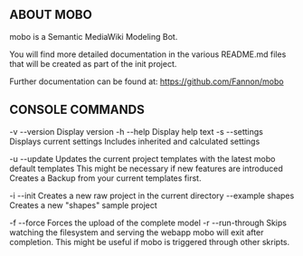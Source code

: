 ABOUT MOBO
----------
mobo is a Semantic MediaWiki Modeling Bot.

You will find more detailed documentation in the various README.md files
that will be created as part of the init project.

Further documentation can be found at: https://github.com/Fannon/mobo

CONSOLE COMMANDS
----------------

-v  --version           Display version
-h  --help              Display help text
-s  --settings          Displays current settings
                        Includes inherited and calculated settings
                        
-u  --update            Updates the current project templates with the latest mobo default templates
                        This might be necessary if new features are introduced
                        Creates a Backup from your current templates first.
                        
-i  --init              Creates a new raw project in the current directory
    --example shapes    Creates a new "shapes" sample project
    
-f  --force             Forces the upload of the complete model
-r  --run-through       Skips watching the filesystem and serving the webapp
                        mobo will exit after completion. This might be 
                        useful if mobo is triggered through other skripts.